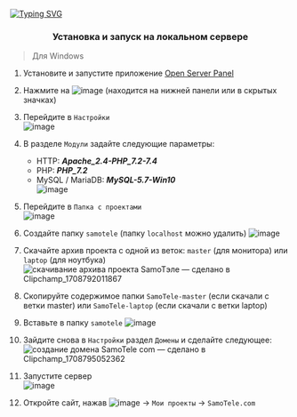 [![Typing SVG](https://readme-typing-svg.demolab.com?font=Pattaya&size=60&duration=16000&pause=1000&color=F7F7F7&background=FF37ED00&center=true&vCenter=true&random=false&width=1080&height=200&lines=SamoT%D1%8D%D0%BB%D0%B5)](https://git.io/typing-svg)
### <p align="center">Установка и запуск на локальном сервере</p>
>Для Windows
>   
1. Установите и запустите приложение [Open Server Panel](https://ospanel.io/)
2. Нажмите на ![image](https://github.com/akkaraquake/SamoTele/assets/91074883/27fb6e50-38b3-4026-bd0f-2a9ee321a7ec) (находится на нижней панели или в скрытых значках)

3. Перейдите в `Настройки`  
![image](https://github.com/akkaraquake/SamoTele/assets/91074883/38d0d9f8-3559-405e-8ce8-b25051c6a2ba)
4. В разделе ``Модули`` задайте следующие параметры: 
   - HTTP: ***Apache_2.4-PHP_7.2-7.4***
   - PHP: ***PHP_7.2***
   - MySQL / MariaDB: ***MySQL-5.7-Win10***  
![image](https://github.com/akkaraquake/SamoTele/assets/91074883/03fd8aff-a93f-40c0-b710-9c40c30e9b87)
5. Перейдите в `Папка с проектами`  
![image](https://github.com/akkaraquake/SamoTele/assets/91074883/87a07856-b8d9-42c8-b577-3d6b9e050666)
6. Создайте папку `samotele` (папку `localhost` можно удалить)
![image](https://github.com/akkaraquake/SamoTele/assets/91074883/79beb448-de74-4dfd-9b1d-41f88091ab2d)
7. Скачайте архив проекта с одной из веток: `master` (для монитора) или `laptop` (для ноутбука)
![скачивание архива проекта SamoTэле — сделано в Clipchamp_1708792011867](https://github.com/akkaraquake/SamoTele/assets/91074883/61ce4c0b-6033-4388-b9fd-84802d38ed9d)
8. Скопируйте содержимое папки `SamoTele-master` (если скачали с ветки master) или `SamoTele-laptop` (если скачали с ветки laptop)
9. Вставьте в папку `samotele`
![image](https://github.com/akkaraquake/SamoTele/assets/91074883/b18e8f5f-0758-480c-84fa-0c00bb4259f9)
10. Зайдите снова в `Настройки` раздел `Домены` и сделайте следующее:
![создание домена SamoTele com — сделано в Clipchamp_1708795052362](https://github.com/akkaraquake/SamoTele/assets/91074883/1e209a8a-ee30-4881-94f8-901d32a1daa5)
11. Запустите сервер  
![image](https://github.com/akkaraquake/SamoTele/assets/91074883/fc6b1c36-e89c-48c0-9aed-a18f78c70111)
12. Откройте сайт, нажав ![image](https://github.com/akkaraquake/SamoTele/assets/91074883/9a5e8f04-5e62-4a13-bafc-a2f990e5a52c) → `Мои проекты` → `SamoTele.com`








   


